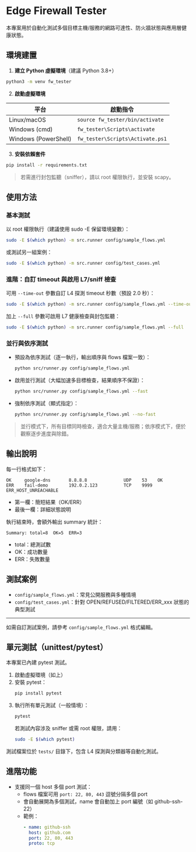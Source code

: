 # Edge Firewall Tester

本專案用於自動化測試多個目標主機/服務的網路可達性、防火牆狀態與應用層健康狀態。

## 環境建置

1. **建立 Python 虛擬環境**（建議 Python 3.8+）

```bash
python3 -m venv fw_tester
```

2. **啟動虛擬環境**

| 平台              | 啟動指令                                  |
|-------------------|-------------------------------------------|
| Linux/macOS       | `source fw_tester/bin/activate`           |
| Windows (cmd)     | `fw_tester\Scripts\activate`             |
| Windows (PowerShell) | `fw_tester\Scripts\Activate.ps1`      |

3. **安裝依賴套件**

```bash
pip install -r requirements.txt
```

> 若需進行封包監聽（sniffer），請以 root 權限執行，並安裝 scapy。

## 使用方法

### 基本測試

以 root 權限執行（建議使用 sudo -E 保留環境變數）：

```bash
sudo -E $(which python) -m src.runner config/sample_flows.yml
```

或測試另一組案例：

```bash
sudo -E $(which python) -m src.runner config/test_cases.yml
```

### 進階：自訂 timeout 與啟用 L7/sniff 檢查

可用 `--time-out` 參數自訂 L4 探測 timeout 秒數（預設 2.0 秒）：

```bash
sudo -E $(which python) -m src.runner config/sample_flows.yml --time-out 8
```

加上 `--full` 參數可啟用 L7 健康檢查與封包監聽：

```bash
sudo -E $(which python) -m src.runner config/sample_flows.yml --full
```

### 並行與依序測試

- 預設為依序測試（逐一執行，輸出順序與 flows 檔案一致）：
  ```bash
  python src/runner.py config/sample_flows.yml
  ```
- 啟用並行測試（大幅加速多目標檢查，結果順序不保證）：
  ```bash
  python src/runner.py config/sample_flows.yml --fast
  ```
- 強制依序測試（顯式指定）：
  ```bash
  python src/runner.py config/sample_flows.yml --no-fast
  ```

> 並行模式下，所有目標同時檢查，適合大量主機/服務；依序模式下，便於觀察逐步進度與除錯。

## 輸出說明

每一行格式如下：

```
OK     google-dns       8.8.8.8              UDP    53    OK
ERR    fail-demo        192.0.2.123          TCP    9999  ERR_HOST_UNREACHABLE
```
- 第一欄：簡短結果（OK/ERR）
- 最後一欄：詳細狀態說明

執行結束時，會額外輸出 summary 統計：

```
Summary: total=8  OK=5  ERR=3
```
- total：總測試數
- OK：成功數量
- ERR：失敗數量

## 測試案例

- `config/sample_flows.yml`：常見公開服務與多種情境
- `config/test_cases.yml`：針對 OPEN/REFUSED/FILTERED/ERR_xxx 狀態的典型測試

---

如需自訂測試案例，請參考 `config/sample_flows.yml` 格式編輯。

## 單元測試（unittest/pytest）

本專案已內建 pytest 測試。

1. 啟動虛擬環境（如上）
2. 安裝 pytest：
   ```bash
   pip install pytest
   ```
3. 執行所有單元測試（一般情境）：
   ```bash
   pytest
   ```
   若測試內容涉及 sniffer 或需 root 權限，請用：
   ```bash
   sudo -E $(which pytest)
   ```

測試檔案位於 `tests/` 目錄下，包含 L4 探測與分類器等自動化測試。

## 進階功能

- 支援同一個 host 多個 port 測試：
  - flows 檔案可用 `port: 22, 80, 443` 逗號分隔多個 port
  - 會自動展開為多個測試，name 會自動加上 port 編號（如 github-ssh-22）
  - 範例：
    ```yaml
    - name: github-ssh
      host: github.com
      port: 22, 80, 443
      proto: tcp
    ```
